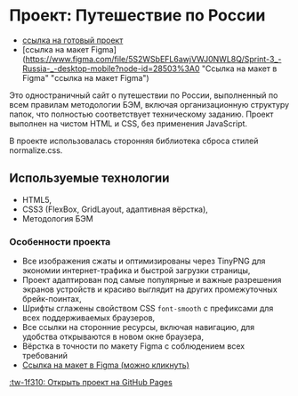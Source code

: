 # Проект: Путешествие по России
- [ссылка на готовый проект](https://iloveyouamerica.github.io/russian-travel/ "ссылка на готовый проект")
- [ссылка на макет Figma](https://www.figma.com/file/5S2WSbEFL6awjVWJ0NWL8Q/Sprint-3_-Russia-_-desktop-mobile?node-id=28503%3A0 "Ссылка на макет в Figma" "ссылка на макет Figma")

Это одностраничный сайт о путешествии по России, выполненный по всем правилам методологии БЭМ, включая организационную структуру папок, что полностью соответствует техническому заданию. Проект выполнен на чистом HTML и CSS, без применения JavaScript.

В проекте использовалась сторонняя библиотека сброса стилей normalize.css.

## Используемые технологии
- HTML5,
- CSS3 (FlexBox, GridLayout, адаптивная вёрстка),
- Методология БЭМ

### Особенности проекта
- Все изображения сжаты и оптимизированы через TinyPNG для экономии интернет-трафика и быстрой загрузки страницы,
- Проект адаптирован под самые популярные и важные разрешения экранов устройств и красиво выглядит на других промежуточных брейк-поинтах,
- Шрифты сглажены свойством CSS `font-smooth` с префиксами для всех поддерживаемых браузеров,
- Все ссылки на сторонние ресурсы, включая навигацию, для удобства открываются в новом окне браузера,
- Вёрстка в точности по макету Figma  с соблюдением всех требований
- [Ссылка на макет в Figma (можно кликнуть)](https://www.figma.com/file/5S2WSbEFL6awjVWJ0NWL8Q/Sprint-3_-Russia-_-desktop-mobile?node-id=28503%3A0 "Ссылка на макет в Figma")

[:tw-1f310: Открыть проект на GitHub Pages](https://iloveyouamerica.github.io/russian-travel/ "Открыть проект на GitHub Pages")